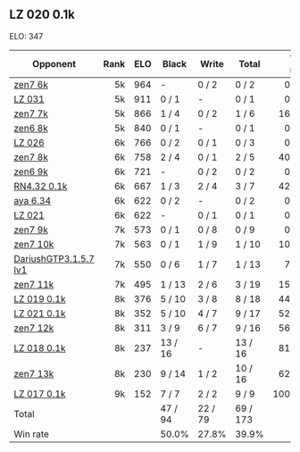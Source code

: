 ## LZ 020 0.1k ##

ELO: 347

Opponent | Rank | ELO | Black | Write | Total | Win rate
---------|-----:|----:|-------|-------|-------|-------:
[zen7 6k](zen7%206k.md) | 5k | 964 | - | 0 / 2 | 0 / 2 | 0.0%
[LZ 031](LZ%20031.md) | 5k | 911 | 0 / 1 | - | 0 / 1 | 0.0%
[zen7 7k](zen7%207k.md) | 5k | 866 | 1 / 4 | 0 / 2 | 1 / 6 | 16.7%
[zen6 8k](zen6%208k.md) | 5k | 840 | 0 / 1 | - | 0 / 1 | 0.0%
[LZ 026](LZ%20026.md) | 6k | 766 | 0 / 2 | 0 / 1 | 0 / 3 | 0.0%
[zen7 8k](zen7%208k.md) | 6k | 758 | 2 / 4 | 0 / 1 | 2 / 5 | 40.0%
[zen6 9k](zen6%209k.md) | 6k | 721 | - | 0 / 2 | 0 / 2 | 0.0%
[RN4.32 0.1k](RN4.32%200.1k.md) | 6k | 667 | 1 / 3 | 2 / 4 | 3 / 7 | 42.9%
[aya 6.34](aya%206.34.md) | 6k | 622 | 0 / 2 | - | 0 / 2 | 0.0%
[LZ 021](LZ%20021.md) | 6k | 622 | - | 0 / 1 | 0 / 1 | 0.0%
[zen7 9k](zen7%209k.md) | 7k | 573 | 0 / 1 | 0 / 8 | 0 / 9 | 0.0%
[zen7 10k](zen7%2010k.md) | 7k | 563 | 0 / 1 | 1 / 9 | 1 / 10 | 10.0%
[DariushGTP3.1.5.7 lv1](DariushGTP3.1.5.7%20lv1.md) | 7k | 550 | 0 / 6 | 1 / 7 | 1 / 13 | 7.7%
[zen7 11k](zen7%2011k.md) | 7k | 495 | 1 / 13 | 2 / 6 | 3 / 19 | 15.8%
[LZ 019 0.1k](LZ%20019%200.1k.md) | 8k | 376 | 5 / 10 | 3 / 8 | 8 / 18 | 44.4%
[LZ 021 0.1k](LZ%20021%200.1k.md) | 8k | 352 | 5 / 10 | 4 / 7 | 9 / 17 | 52.9%
[zen7 12k](zen7%2012k.md) | 8k | 311 | 3 / 9 | 6 / 7 | 9 / 16 | 56.3%
[LZ 018 0.1k](LZ%20018%200.1k.md) | 8k | 237 | 13 / 16 | - | 13 / 16 | 81.3%
[zen7 13k](zen7%2013k.md) | 8k | 230 | 9 / 14 | 1 / 2 | 10 / 16 | 62.5%
[LZ 017 0.1k](LZ%20017%200.1k.md) | 9k | 152 | 7 / 7 | 2 / 2 | 9 / 9 | 100.0%
Total | | | 47 / 94 | 22 / 79 | 69 / 173 | 
Win rate| | | 50.0% | 27.8% | 39.9% | 
